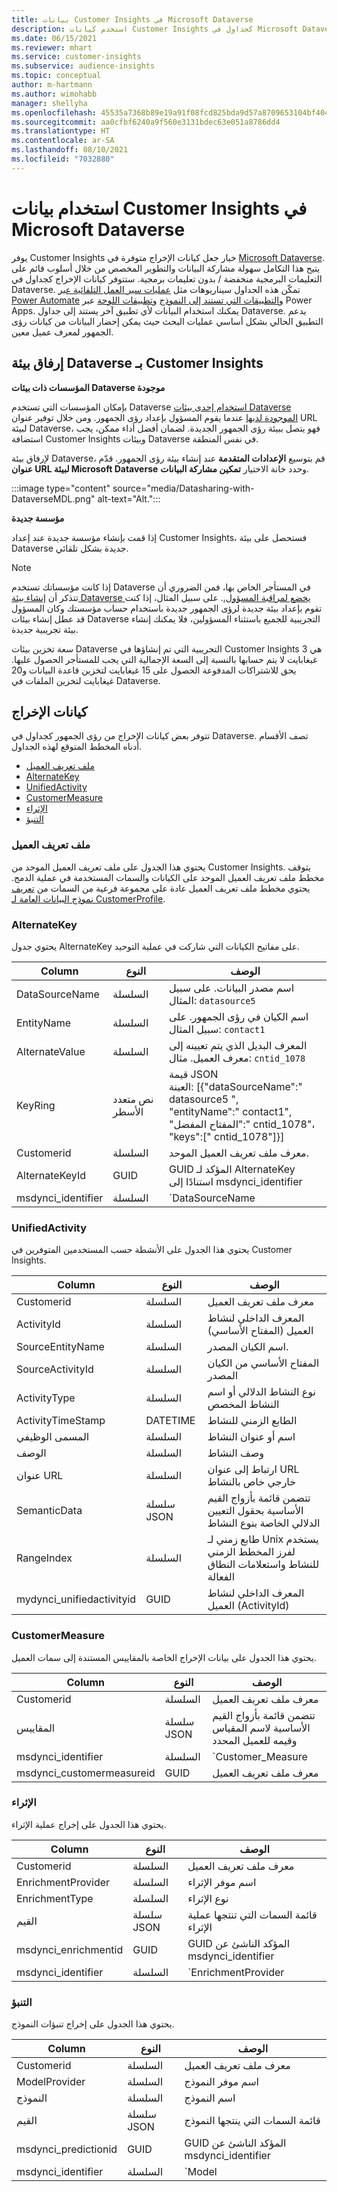 ```yaml
---
title: بيانات Customer Insights في Microsoft Dataverse
description: استخدم كيانات Customer Insights كجداول في Microsoft Dataverse.
ms.date: 06/15/2021
ms.reviewer: mhart
ms.service: customer-insights
ms.subservice: audience-insights
ms.topic: conceptual
author: m-hartmann
ms.author: wimohabb
manager: shellyha
ms.openlocfilehash: 45535a7368b89e19a91f08fcd825bda9d57a8709653104bf4043c29ffa14d0b8
ms.sourcegitcommit: aa0cfbf6240a9f560e3131bdec63e051a8786dd4
ms.translationtype: HT
ms.contentlocale: ar-SA
ms.lasthandoff: 08/10/2021
ms.locfileid: "7032880"
---
```

# <a name="work-with-customer-insights-data-in-microsoft-dataverse"></a>استخدام بيانات Customer Insights في Microsoft Dataverse

يوفر Customer Insights خيار جعل كيانات الإخراج متوفرة في [Microsoft Dataverse](/powerapps/maker/data-platform/data-platform-intro.md). يتيح هذا التكامل سهولة مشاركة البيانات والتطوير المخصص من خلال أسلوب قائم على التعليمات البرمجية منخفضة / بدون تعليمات برمجية. ستتوفر كيانات الإخراج كجداول في Dataverse. تمكّن هذه الجداول سيناريوهات مثل [عمليات سير العمل التلقائية عبر Power Automate](/power-automate/getting-started) و[التطبيقات التي تستند إلى النموذج](/powerapps/maker/model-driven-apps/) و[تطبيقات اللوحة](/powerapps/maker/canvas-apps/) عبر Power Apps. يمكنك استخدام البيانات لأي تطبيق آخر يستند إلى جداول Dataverse. يدعم التطبيق الحالي بشكل أساسي عمليات البحث حيث يمكن إحضار البيانات من كيانات رؤى الجمهور لمعرف عميل معين.

## <a name="attach-a-dataverse-environment-to-customer-insights"></a>إرفاق بيئة Dataverse بـ Customer Insights

**المؤسسات ذات بيئات Dataverse موجودة**

بإمكان المؤسسات التي تستخدم Dataverse [استخدام إحدى بيئات Dataverse الموجودة لديها](get-started-paid.md) عندما يقوم المسؤول بإعداد رؤى الجمهور. ومن خلال توفير عنوان URL لبيئة Dataverse، فهو يتصل ببيئة رؤى الجمهور الجديدة. لضمان أفضل أداء ممكن، يجب استضافة Customer Insights وبيئات Dataverse في نفس المنطقة.

لإرفاق بيئة Dataverse، قم بتوسيع **الإعدادات المتقدمة** عند إنشاء بيئة رؤى الجمهور. قدّم **عنوان URL لبيئة Microsoft Dataverse** وحدد خانة الاختيار **تمكين مشاركة البيانات**.

:::image type="content" source="media/Datasharing-with-DataverseMDL.png" alt-text="Alt.":::

**مؤسسة جديدة**

إذا قمت بإنشاء مؤسسة جديدة عند إعداد Customer Insights، فستحصل على بيئة Dataverse جديدة بشكل تلقائي.

> [!NOTE]
> إذا كانت مؤسساتك تستخدم Dataverse في المستأجر الخاص بها، فمن الضروري أن تتذكر أن  [إنشاء بيئة Dataverse يخضع لمراقبة المسؤول.](/power-platform/admin/control-environment-creation.md). على سبيل المثال، إذا كنت تقوم بإعداد بيئة جديدة لرؤى الجمهور جديدة باستخدام حساب مؤسستك وكان المسؤول قد عطل إنشاء بيئات Dataverse التجريبية للجميع باستثناء المسؤولين، فلا يمكنك إنشاء بيئة تجريبية جديدة.
> 
> سعة تخزين بيئات Dataverse التجريبية التي تم إنشاؤها في Customer Insights هي 3 غيغابايت لا يتم حسابها بالنسبة إلى السعة الإجمالية التي يجب للمستأجر الحصول عليها. يحق للاشتراكات المدفوعة الحصول على 15 غيغابايت لتخزين قاعدة البيانات و20 غيغابايت لتخزين الملفات في Dataverse.

## <a name="output-entities"></a>كيانات الإخراج

تتوفر بعض كيانات الإخراج من رؤى الجمهور كجداول في Dataverse. تصف الأقسام أدناه المخطط المتوقع لهذه الجداول.

- [ملف تعريف العميل](#customerprofile)
- [AlternateKey](#alternatekey)
- [UnifiedActivity](#unifiedactivity)
- [CustomerMeasure](#customermeasure)
- [الإثراء](#enrichment)
- [التنبؤ](#prediction)


### <a name="customerprofile"></a>ملف تعريف العميل

يحتوي هذا الجدول على ملف تعريف العميل الموحد من Customer Insights. يتوقف مخطط ملف تعريف العميل الموحد على الكيانات والسمات المستخدمة في عملية الدمج. يحتوي مخطط ملف تعريف العميل عادة على مجموعة فرعية من السمات من [تعريف نموذج البيانات العامة لـ CustomerProfile](/common-data-model/schema/core/applicationcommon/foundationcommon/crmcommon/solutions/customerinsights/customerprofile).

### <a name="alternatekey"></a>AlternateKey

يحتوي جدول AlternateKey على مفاتيح الكيانات التي شاركت في عملية التوحيد.

|Column  |النوع  |الوصف   |
|---------|---------|---------|
|DataSourceName    |السلسلة‬         | اسم مصدر البيانات. على سبيل المثال: `datasource5`        |
|EntityName        | السلسلة‬        | اسم الكيان في رؤى الجمهور. على سبيل المثال: `contact1`        |
|AlternateValue    |السلسلة‬         |المعرف البديل الذي يتم تعيينه إلى معرف العميل. مثال: `cntid_1078`         |
|KeyRing           | نص متعدد الأسطر        | قيمة JSON  </br> العينة: [{"dataSourceName":" datasource5 ",</br>"entityName":" contact1",</br>"المفتاح المفضل":" cntid_1078"،</br>"keys":[" cntid_1078"]}]       |
|Customerid         | السلسلة‬        | معرف ملف تعريف العميل الموحد.         |
|AlternateKeyId     | GUID         |  GUID المؤكد لـ AlternateKey استنادًا إلى msdynci_identifier       |
|msdynci_identifier |   السلسلة‬      |   `DataSourceName|EntityName|AlternateValue`  </br> العينة: `testdatasource|contact1|cntid_1078`    |

### <a name="unifiedactivity"></a>UnifiedActivity

يحتوي هذا الجدول على الأنشطة حسب المستخدمين المتوفرين في Customer Insights.

| Column            | النوع        | الوصف                                                                               |
|-------------------|-------------|------------------------------------------------------------------------------------------|
| Customerid        | السلسلة‬      | معرف ملف تعريف العميل                                                                      |
| ActivityId        | السلسلة‬      | المعرف الداخلي لنشاط العميل (المفتاح الأساسي)                                       |
| SourceEntityName  | السلسلة‬      | اسم الكيان المصدر.                                                                |
| SourceActivityId  | السلسلة‬      | المفتاح الأساسي من الكيان المصدر                                                       |
| ActivityType      | السلسلة‬      | نوع النشاط الدلالي أو اسم النشاط المخصص                                        |
| ActivityTimeStamp | DATETIME    | الطابع الزمني للنشاط                                                                      |
| ‏‫المسمى الوظيفي             | السلسلة‬      | اسم أو عنوان النشاط                                                               |
| الوصف        | السلسلة‬      | وصف النشاط                                                                     |
| عنوان URL                | السلسلة‬      | ارتباط إلى عنوان URL خارجي خاص بالنشاط                                         |
| SemanticData      | سلسلة JSON | تتضمن قائمة بأزواج القيم الأساسية بحقول التعيين الدلالي الخاصة بنوع النشاط |
| RangeIndex        | السلسلة‬      | طابع زمني لـ Unix يستخدم لفرز المخطط الزمني للنشاط واستعلامات النطاق الفعالة |
| mydynci_unifiedactivityid   | GUID | المعرف الداخلي لنشاط العميل (ActivityId) |

### <a name="customermeasure"></a>CustomerMeasure

يحتوي هذا الجدول على بيانات الإخراج الخاصة بالمقاييس المستندة إلى سمات العميل.

| Column             | النوع             | الوصف                  |
|--------------------|------------------|-----------------------------|
| Customerid         | السلسلة‬           | معرف ملف تعريف العميل        |
| المقاييس           | سلسلة JSON      | تتضمن قائمة بأزواج القيم الأساسية لاسم المقياس وقيمه للعميل المحدد | 
| msdynci_identifier | السلسلة‬           | `Customer_Measure|CustomerId` |
| msdynci_customermeasureid | GUID      | معرف ملف تعريف العميل |


### <a name="enrichment"></a>الإثراء

يحتوي هذا الجدول على إخراج عملية الإثراء.

| Column               | النوع             |  الوصف                                           |
|----------------------|------------------|------------------------------------------------------|
| Customerid           | السلسلة‬           | معرف ملف تعريف العميل                                 |
| EnrichmentProvider   | السلسلة‬           | اسم موفر الإثراء                                  |
| EnrichmentType       | السلسلة‬           | نوع الإثراء                                      |
| القيم               | سلسلة JSON      | قائمة السمات التي تنتجها عملية الإثراء |
| msdynci_enrichmentid | GUID             | GUID المؤكد الناشئ عن msdynci_identifier |
| msdynci_identifier   | السلسلة‬           | `EnrichmentProvider|EnrichmentType|CustomerId`         |

### <a name="prediction"></a>التنبؤ

يحتوي هذا الجدول على إخراج تنبؤات النموذج.

| Column               | النوع        | الوصف                                           |
|----------------------|-------------|------------------------------------------------------|
| Customerid           | السلسلة‬      | معرف ملف تعريف العميل                                  |
| ModelProvider        | السلسلة‬      | اسم موفر النموذج                                      |
| النموذج                | السلسلة‬      | اسم النموذج                                                |
| القيم               | سلسلة JSON | قائمة السمات التي ينتجها النموذج |
| msdynci_predictionid | GUID        | GUID المؤكد الناشئ عن msdynci_identifier | 
| msdynci_identifier   | السلسلة‬      |  `Model|ModelProvider|CustomerId`                      |
